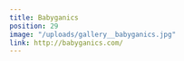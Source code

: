 ```yaml
---
title: Babyganics
position: 29
image: "/uploads/gallery__babyganics.jpg"
link: http://babyganics.com/
---
```



